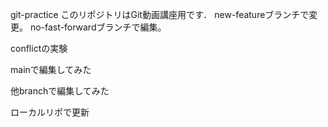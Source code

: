git-practice
このリポジトリはGit動画講座用です．
new-featureブランチで変更。
no-fast-forwardブランチで編集。

conflictの実験

mainで編集してみた

他branchで編集してみた

ローカルリポで更新
